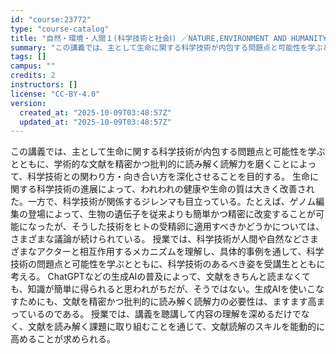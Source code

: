 ```yaml
---
id: "course:23772"
type: "course-catalog"
title: "自然・環境・人間１(科学技術と社会Ⅰ) ／NATURE,ENVIRONMENT AND HUMANITY1(SCIENCE, TECHNOLOGY, AND SOCIETY Ⅰ)"
summary: "この講義では、主として生命に関する科学技術が内包する問題点と可能性を学ぶとともに、学術的な文献を精密かつ批判的に読み解く読解力を磨くことによって、科学技術との関わり方・向き合い方を深化させることを目的する。 生命に関する科学技術の進展によっ…"
tags: []
campus: ""
credits: 2
instructors: []
license: "CC-BY-4.0"
version:
  created_at: "2025-10-09T03:48:57Z"
  updated_at: "2025-10-09T03:48:57Z"
---
```

この講義では、主として生命に関する科学技術が内包する問題点と可能性を学ぶとともに、学術的な文献を精密かつ批判的に読み解く読解力を磨くことによって、科学技術との関わり方・向き合い方を深化させることを目的する。 生命に関する科学技術の進展によって、われわれの健康や生命の質は大きく改善された。一方で、科学技術が関係するジレンマも目立っている。たとえば、ゲノム編集の登場によって、生物の遺伝子を従来よりも簡単かつ精密に改変することが可能になったが、そうした技術をヒトの受精卵に適用すべきかどうかについては、さまざまな議論が続けられている。 授業では、科学技術が人間や自然などさまざまなアクターと相互作用するメカニズムを理解し、具体的事例を通して、科学技術の問題点と可能性を学ぶとともに、科学技術のあるべき姿を受講生とともに考える。 ChatGPTなどの生成AIの普及によって、文献をきちんと読まなくても、知識が簡単に得られると思われがちだが、そうではない。生成AIを使いこなすためにも、文献を精密かつ批判的に読み解く読解力の必要性は、ますます高まっているのである。 授業では、講義を聴講して内容の理解を深めるだけでなく、文献を読み解く課題に取り組むことを通じて、文献読解のスキルを能動的に高めることが求められる。
